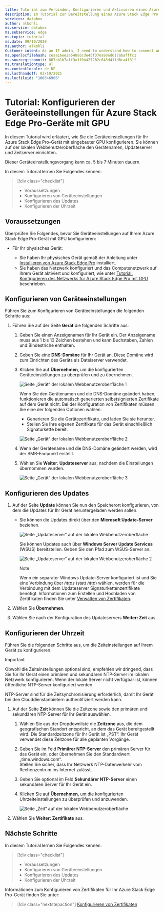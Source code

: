 ```yaml
---
title: Tutorial zum Verbinden, Konfigurieren und Aktivieren eines Azure Stack Edge Pro-Geräts mit GPU im Azure-Portal | Microsoft-Dokumentation
description: Im Tutorial zur Bereitstellung eines Azure Stack Edge Pro-Geräts mit GPU erfahren Sie, wie Sie Ihr physisches Gerät verbinden, einrichten und aktivieren.
services: databox
author: alkohli
ms.service: databox
ms.subservice: edge
ms.topic: tutorial
ms.date: 09/10/2020
ms.author: alkohli
Customer intent: As an IT admin, I need to understand how to connect and activate Azure Stack Edge Pro so I can use it to transfer data to Azure.
ms.openlocfilehash: ceaa16ee2a54886cde45f37ea90ed617abafffc1
ms.sourcegitcommit: 867cb1b7a1f3a1f0b427282c648d411d0ca4f81f
ms.translationtype: HT
ms.contentlocale: de-DE
ms.lasthandoff: 03/19/2021
ms.locfileid: "100546906"
---
```

# <a name="tutorial-configure-the-device-settings-for-azure-stack-edge-pro-with-gpu"></a>Tutorial: Konfigurieren der Geräteeinstellungen für Azure Stack Edge Pro-Geräte mit GPU

In diesem Tutorial wird erläutert, wie Sie die Geräteeinstellungen für Ihr Azure Stack Edge Pro-Gerät mit eingebauter GPU konfigurieren. Sie können auf der lokalen Webbenutzeroberfläche den Gerätenamen, Updateserver und Zeitserver einrichten.

Dieser Geräteeinstellungsvorgang kann ca. 5 bis 7 Minuten dauern.

In diesem Tutorial lernen Sie Folgendes kennen:

> [!div class="checklist"]
>
> * Voraussetzungen
> * Konfigurieren von Geräteeinstellungen
> * Konfigurieren des Updates 
> * Konfigurieren der Uhrzeit

## <a name="prerequisites"></a>Voraussetzungen

Überprüfen Sie Folgendes, bevor Sie Geräteeinstellungen auf Ihrem Azure Stack Edge Pro-Gerät mit GPU konfigurieren:

* Für Ihr physisches Gerät:

    - Sie haben Ihr physisches Gerät gemäß der Anleitung unter [Installieren von Azure Stack Edge Pro](azure-stack-edge-gpu-deploy-install.md) installiert.
    - Sie haben das Netzwerk konfiguriert und das Computenetzwerk auf Ihrem Gerät aktiviert und konfiguriert, wie unter [Tutorial: Konfigurieren des Netzwerks für Azure Stack Edge Pro mit GPU](azure-stack-edge-gpu-deploy-configure-network-compute-web-proxy.md) beschrieben.


## <a name="configure-device-settings"></a>Konfigurieren von Geräteeinstellungen

Führen Sie zum Konfigurieren von Geräteeinstellungen die folgenden Schritte aus:

1. Führen Sie auf der Seite **Gerät** die folgenden Schritte aus:

    1. Geben Sie einen Anzeigenamen für Ihr Gerät ein. Der Anzeigename muss aus 1 bis 13 Zeichen bestehen und kann Buchstaben, Zahlen und Bindestriche enthalten.

    2. Geben Sie eine **DNS-Domäne** für Ihr Gerät an. Diese Domäne wird zum Einrichten des Geräts als Dateiserver verwendet.

    3. Klicken Sie auf **Übernehmen**, um die konfigurierten Geräteeinstellungen zu überprüfen und zu übernehmen.

        ![Seite „Gerät“ der lokalen Webbenutzeroberfläche 1](./media/azure-stack-edge-gpu-deploy-set-up-device-update-time/device-2.png)

        Wenn Sie den Gerätenamen und die DNS-Domäne geändert haben, funktionieren die automatisch generierten selbstsignierten Zertifikate auf dem Gerät nicht. Bei der Konfiguration von Zertifikaten müssen Sie eine der folgenden Optionen wählen: 
        
        - Generieren Sie die Gerätezertifikate, und laden Sie sie herunter. 
        - Stellen Sie Ihre eigenen Zertifikate für das Gerät einschließlich Signaturkette bereit.
    

        ![Seite „Gerät“ der lokalen Webbenutzeroberfläche 2](./media/azure-stack-edge-gpu-deploy-set-up-device-update-time/device-3.png)

    4. Wenn der Gerätename und die DNS-Domäne geändert werden, wird der SMB-Endpunkt erstellt.  

    5. Wählen Sie **Weiter: Updateserver** aus, nachdem die Einstellungen übernommen wurden.

        ![Seite „Gerät“ der lokalen Webbenutzeroberfläche 3](./media/azure-stack-edge-gpu-deploy-set-up-device-update-time/device-4.png)

## <a name="configure-update"></a>Konfigurieren des Updates

1. Auf der Seite **Update** können Sie nun den Speicherort konfigurieren, von dem die Updates für Ihr Gerät heruntergeladen werden sollen.  

    - Sie können die Updates direkt über den **Microsoft Update-Server** beziehen.

        ![Seite „Updateserver“ auf der lokalen Webbenutzeroberfläche](./media/azure-stack-edge-gpu-deploy-set-up-device-update-time/update-2.png)

        Sie können Updates auch über **Windows Server Update Services** (WSUS) bereitstellen. Geben Sie den Pfad zum WSUS-Server an.
        
        ![Seite „Updateserver“ auf der lokalen Webbenutzeroberfläche 2](./media/azure-stack-edge-gpu-deploy-set-up-device-update-time/update-3.png)

        > [!NOTE] 
        > Wenn ein separater Windows Update-Server konfiguriert ist und Sie eine Verbindung über *https* (statt *http*) wählen, werden für die Verbindung mit dem Updateserver Signaturkettenzertifikate benötigt. Informationen zum Erstellen und Hochladen von Zertifikaten finden Sie unter [Verwalten von Zertifikaten](azure-stack-edge-gpu-manage-certificates.md). 

2. Wählen Sie **Übernehmen**.
3. Wählen Sie nach der Konfiguration des Updateservers **Weiter: Zeit** aus.
    

## <a name="configure-time"></a>Konfigurieren der Uhrzeit

Führen Sie die folgenden Schritte aus, um die Zeiteinstellungen auf Ihrem Gerät zu konfigurieren. 

> [!IMPORTANT]
> Obwohl die Zeiteinstellungen optional sind, empfehlen wir dringend, dass Sie für Ihr Gerät einen primären und sekundären NTP-Server im lokalen Netzwerk konfigurieren. Wenn der lokale Server nicht verfügbar ist, können öffentliche NTP-Server konfiguriert werden.

NTP-Server sind für die Zeitsynchronisierung erforderlich, damit Ihr Gerät bei den Clouddienstanbietern authentifiziert werden kann.

1. Auf der Seite **Zeit** können Sie die Zeitzone sowie den primären und sekundären NTP-Server für Ihr Gerät auswählen.  
    
    1. Wählen Sie aus der Dropdownliste die **Zeitzone** aus, die dem geografischen Standort entspricht, an dem das Gerät bereitgestellt wird.
        Die Standardzeitzone für Ihr Gerät ist „PST“. Ihr Gerät verwendet diese Zeitzone für alle geplanten Vorgänge.

    2. Geben Sie im Feld **Primärer NTP-Server** den primären Server für das Gerät ein, oder übernehmen Sie den Standardwert „time.windows.com“.  
        Stellen Sie sicher, dass Ihr Netzwerk NTP-Datenverkehr vom Rechenzentrum ins Internet zulässt.

    3. Geben Sie optional im Feld **Sekundärer NTP-Server** einen sekundären Server für Ihr Gerät ein.

    4. Klicken Sie auf **Übernehmen**, um die konfigurierten Uhrzeiteinstellungen zu überprüfen und anzuwenden.

        ![Seite „Zeit“ auf der lokalen Webbenutzeroberfläche](./media/azure-stack-edge-gpu-deploy-set-up-device-update-time/time-2.png)

2. Wählen Sie **Weiter: Zertifikate** aus.


## <a name="next-steps"></a>Nächste Schritte

In diesem Tutorial lernen Sie Folgendes kennen:

> [!div class="checklist"]
>
> * Voraussetzungen
> * Konfigurieren von Geräteeinstellungen
> * Konfigurieren des Updates 
> * Konfigurieren der Uhrzeit

Informationen zum Konfigurieren von Zertifikaten für Ihr Azure Stack Edge Pro-Gerät finden Sie unter:

> [!div class="nextstepaction"]
> [Konfigurieren von Zertifikaten](./azure-stack-edge-gpu-deploy-configure-certificates.md)
